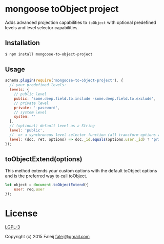 # mongoose toObject project
Adds advanced projection capabilities to ``toObject`` with optional predefined levels and level selector capabilities.

## Installation

``` bash
$ npm install mongoose-to-object-project
```

## Usage
``` javascript
schema.plugin(require('mongoose-to-object-project'), {
  // your predefined levels:
  levels: {
    // public level
    public: 'some.deep.field.to.include -some.deep.field.to.exclude',
    // private level
    private: '-password',
    // system level
    system: ''
  },
  // (optional) default level as a String
  level: 'public',
  //  or a synchronous level selector function (all transform options are passed on to level selector functions)
  level: (doc, ret, options) => doc._id.equals(options.user._id) ? 'private' : 'public'
});
```
## toObjectExtend(options)
This method extends your custom options with the default toObject options and is the preferred way to call toObject.

``` javascript
let object = document.toObjectExtend({
    user: req.user
});
```

# License

[LGPL-3](LICENSE)

Copyright (c) 2015 Faleij <faleij@gmail.com>

